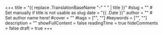 +++
title = "{{ replace .TranslationBaseName "-" " " | title }}"
#slug = "" # Set manually if title is not usable as slug
date = "{{ .Date }}"
author = "" # Set author name here!
#cover = ""
#tags = ["", ""]
#keywords = ["", ""]
description = ""
showFullContent = false
readingTime = true
hideComments = false
draft = true
+++
